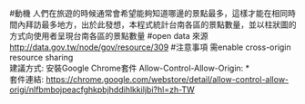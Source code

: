 #動機
人們在旅遊的時候通常會希望能夠知道哪邊的景點最多，這樣才能在相同時間內拜訪最多地方，出於此發想，本程式統計台南各區的景點數量，並以柱狀圖的方式向使用者呈現台南各區的景點數量
#open data 來源
http://data.gov.tw/node/gov/resource/309
#注意事項
需enable cross-origin resource sharing<br>
建議方式: 安裝Google Chrome套件 Allow-Control-Allow-Origin: * <br>
套件連結: https://chrome.google.com/webstore/detail/allow-control-allow-origi/nlfbmbojpeacfghkpbjhddihlkkiljbi?hl=zh-TW <br>
